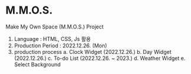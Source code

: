 # M.M.O.S.
Make My Own Space (M.M.O.S.) Project
1. Language : HTML, CSS, Js 활용
2. Production Period : 2022.12.26. (Mon)
3. production process
  a. Clock Widget (2022.12.26.)
  b. Day Widget (2022.12.26.)
  c. To-do List (2022.12.26. ~ 2023.)
  d. Weather Widget
  e. Select Background
